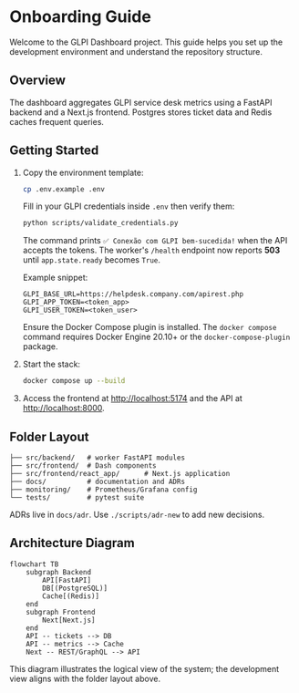 # Onboarding Guide

Welcome to the GLPI Dashboard project. This guide helps you set up the development environment and understand the repository structure.

## Overview

The dashboard aggregates GLPI service desk metrics using a FastAPI backend and a Next.js frontend. Postgres stores ticket data and Redis caches frequent queries.

## Getting Started

1. Copy the environment template:

   ```bash
   cp .env.example .env
   ```

   Fill in your GLPI credentials inside `.env` then verify them:

   ```bash
   python scripts/validate_credentials.py
   ```

   The command prints `✅ Conexão com GLPI bem-sucedida!` when the API accepts
   the tokens. The worker's `/health` endpoint now reports **503** until
   `app.state.ready` becomes `True`.

   Example snippet:

   ```env
   GLPI_BASE_URL=https://helpdesk.company.com/apirest.php
   GLPI_APP_TOKEN=<token_app>
   GLPI_USER_TOKEN=<token_user>
   ```

   Ensure the Docker Compose plugin is installed. The `docker compose` command
   requires Docker Engine 20.10+ or the `docker-compose-plugin` package.

2. Start the stack:

   ```bash
   docker compose up --build
   ```

3. Access the frontend at <http://localhost:5174> and the API at <http://localhost:8000>.

## Folder Layout

```text
├── src/backend/   # worker FastAPI modules
├── src/frontend/  # Dash components
├── src/frontend/react_app/      # Next.js application
├── docs/          # documentation and ADRs
├── monitoring/    # Prometheus/Grafana config
└── tests/         # pytest suite
```

ADRs live in `docs/adr`. Use `./scripts/adr-new` to add new decisions.

## Architecture Diagram

```mermaid
flowchart TB
    subgraph Backend
        API[FastAPI]
        DB[(PostgreSQL)]
        Cache[(Redis)]
    end
    subgraph Frontend
        Next[Next.js]
    end
    API -- tickets --> DB
    API -- metrics --> Cache
    Next -- REST/GraphQL --> API
```

This diagram illustrates the logical view of the system; the development view aligns with the folder layout above.
